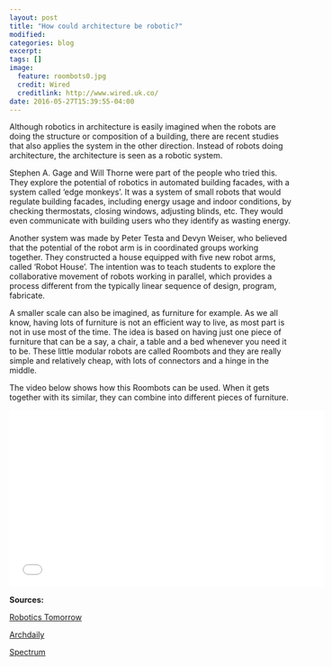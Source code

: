 ```yaml
---
layout: post
title: "How could architecture be robotic?"
modified:
categories: blog
excerpt:
tags: []
image:
  feature: roombots0.jpg
  credit: Wired
  creditlink: http://www.wired.uk.co/
date: 2016-05-27T15:39:55-04:00
---
```


Although robotics in architecture is easily imagined when the robots are doing the structure or composition of a building, there are recent studies that also applies the system in the other direction. Instead of robots doing architecture, the architecture is seen as a robotic system.

Stephen A. Gage and Will Thorne were part of the people who tried this. They explore the potential of robotics in automated building facades, with a system called ‘edge monkeys’. It was a system of small robots that would regulate building facades, including energy usage and indoor conditions, by checking thermostats, closing windows, adjusting blinds, etc. They would even communicate with building users who they identify as wasting energy.

Another system was made by Peter Testa and Devyn Weiser, who believed that the potential of the robot arm is in coordinated groups working together. They constructed a house equipped with five new robot arms, called ‘Robot House’. The intention was to teach students to explore the collaborative movement of robots working in parallel, which provides a process different from the typically linear sequence of design, program, fabricate.

A smaller scale can also be imagined, as furniture for example. As we all know, having lots of furniture is not an efficient way to live, as most part is not in use most of the time. The idea is based on having just one piece of furniture that can be a say, a chair, a table and a bed whenever you need it to be. These little modular robots are called Roombots and they are really simple and relatively cheap, with lots of connectors and a hinge in the middle. 

The video below shows how this Roombots can be used. When it gets together with its similar, they can combine into different pieces of furniture.

<iframe width="560" height="315" src="//www.youtube.com/embed/yolIElqSDu4" frameborder="0"> </iframe>


**Sources:**

[Robotics Tomorrow](http://www.roboticstomorrow.com/content.php?post_type=1803)

[Archdaily](http://www.archdaily.com/336849/5-robots-revolutionizing-architectures-future)

[Spectrum](http://spectrum.ieee.org/automaton/robotics/home-robots/roombots-want-to-be-all-your-furniture)



[jekyll-gh]: https://github.com/jekyll/jekyll
[jekyll]:    http://jekyllrb.com

